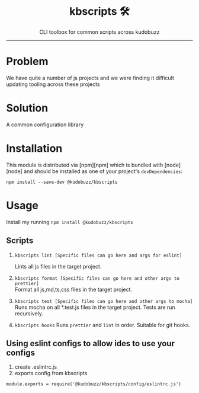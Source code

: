 <div align="center">
<h1>kbscripts 🛠</h1>

<p>CLI toolbox for common scripts across kudobuzz</p>
</div>

<hr />

# Problem

We have quite a number of js projects and we were finding it difficult updating tooling across these projects

# Solution

A common configuration library

# Installation

This module is distributed via [npm][npm] which is bundled with [node][node] and
should be installed as one of your project's `devDependencies`:

```
npm install --save-dev @kudobuzz/kbscripts
```

# Usage

Install my running `npm install @kudobuzz/kbscripts`

## Scripts

1. `kbscripts lint [Specific files can go here and args for eslint]`

   Lints all js files in the target project.

2. `kbscripts format [Specific files can go here and other args to prettier]`  
   Format all js,md,ts,css files in the target project.

3. `kbscripts test [Specific files can go here and other args to mocha]`  
   Runs mocha on all \*.test.js files in the target project. Tests are run recursively.

3. `kbscripts hooks`
    Runs `prettier` and `lint` in order. Suitable for git hooks. 

## Using eslint configs to allow ides to use your configs

1. create .eslintrc.js
2. exports config from kbscripts

```
module.exports = require('@kudobuzz/kbscripts/config/eslintrc.js')
```
